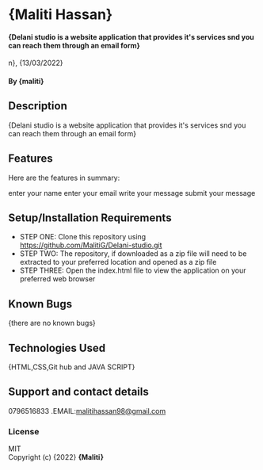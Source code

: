 # {Maliti Hassan}
#### {Delani studio is a website application that provides it's services snd you can reach them through an email form}

n}, {13/03/2022}
#### By **{maliti}**
## Description
{Delani studio is a website application that provides it's services snd you can reach them through an email form}
## Features
Here are the features in summary:

enter your name
enter your email
write your message
submit your message
## Setup/Installation Requirements
* STEP ONE: Clone this repository using https://github.com/MalitiG/Delani-studio.git
* STEP TWO: The repository, if downloaded as a zip file will need to be extracted to your preferred location and opened as a zip file
* STEP THREE: Open the index.html file to view the application on your preferred web browser


## Known Bugs
{there are no known bugs}
## Technologies Used
{HTML,CSS,Git hub and JAVA SCRIPT}
## Support and contact details
0796516833 .EMAIL:malitihassan98@gmail.com
### License
MIT  
Copyright (c) {2022} **{Maliti}**